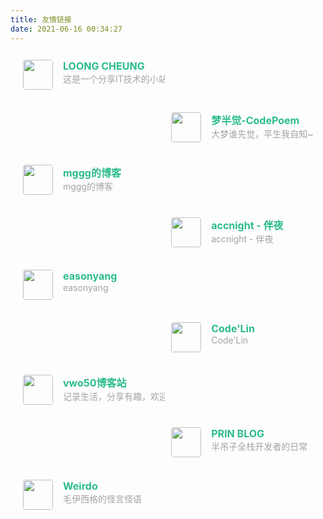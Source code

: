 ```yaml
---
title: 友情链接
date: 2021-06-16 00:34:27
---
```


<div class="post-body">
   <div id="links">
      <style>
         .links-content{
         margin-top:1rem;
         }
         .link-navigation::after {
         content: " ";
         display: block;
         clear: both;
         }
         .card {
         width: 45%;
         font-size: 1rem;
         padding: 10px 20px;
         border-radius: 4px;
         transition-duration: 0.15s;
         margin-bottom: 1rem;
         display:flex;
         }
         .card:nth-child(odd) {
         float: left;
         }
         .card:nth-child(even) {
         float: right;
         }
         .card:hover {
         transform: scale(1.1);
         box-shadow: 0 2px 6px 0 rgba(0, 0, 0, 0.12), 0 0 6px 0 rgba(0, 0, 0, 0.04);
         }
         .card a {
         border:none;
         }
         .card .ava {
         width: 3rem!important;
         height: 3rem!important;
         margin:0!important;
         margin-right: 1em!important;
         border-radius:4px;
         }
         .card .card-header {
         font-style: italic;
         overflow: hidden;
         width: 100%;
         }
         .card .card-header a {
         font-style: normal;
         color: #2bbc8a;
         font-weight: bold;
         text-decoration: none;
         }
         .card .card-header a:hover {
         color: #d480aa;
         text-decoration: none;
         }
         .card .card-header .info {
         font-style:normal;
         color:#a3a3a3;
         font-size:14px;
         min-width: 0;
         overflow: hidden;
         white-space: nowrap;
         }
      </style>
      <div class="links-content">
         <div class="link-navigation">
            <div class="card">
               <img class="ava" src="https://www.xmrss.com/usr/uploads/2023/10/190501894.jpg" />
               <div class="card-header">
                  <div>
                     <a href="https://www.xmrss.com/">LOONG CHEUNG</a>
                  </div>
                  <div class="info">这是一个分享IT技术的小站。</div>
               </div>
            </div>
            <div class="card">
               <img class="ava" src="https://codepoem.fun/img/v_half.png" />
               <div class="card-header">
                  <div>
                     <a href="https://codepoem.fun">梦半觉-CodePoem</a>
                  </div>
                  <div class="info">大梦谁先觉，平生我自知~</div>
               </div>
            </div>
            <div class="card">
               <img class="ava" src="https://mggg.cloud/img/favicon.ico" />
               <div class="card-header">
                  <div>
                     <a href="https://mggg.cloud/">mggg的博客</a>
                  </div>
                  <div class="info">mggg的博客</div>
               </div>
            </div>
            <div class="card">
               <img class="ava" src="https://www.aitimi.cn/favicon.ico" />
               <div class="card-header">
                  <div>
                     <a href="https://www.aitimi.cn/">accnight - 伴夜</a>
                  </div>
                  <div class="info">accnight - 伴夜</div>
               </div>
            </div>
            <div class="card">
               <img class="ava" src="https://easonyang.com/favicon-32x32.png" />
               <div class="card-header">
                  <div>
                     <a href="https://easonyang.com/">easonyang</a>
                  </div>
                  <div class="info">easonyang</div>
               </div>
            </div>
            <div class="card">
               <img class="ava" src="https://codelin.site/favicon.ico" />
               <div class="card-header">
                  <div>
                     <a href="https://codelin.site/">Code'Lin</a>
                  </div>
                  <div class="info">Code'Lin</div>
               </div>
            </div>
            <div class="card">
               <img class="ava" src="https://s11.ax1x.com/2024/01/29/pFufQUJ.png" />
               <div class="card-header">
                  <div>
                     <a href="https://vwo50.club/">vwo50博客站</a>
                  </div>
                  <div class="info">记录生活，分享有趣，欢迎到访</div>
               </div>
            </div>
            <div class="card">
               <img class="ava" src="https://prin.pw/images/favicon.png" />
               <div class="card-header">
                  <div>
                     <a href="https://prin.pw/about/">PRIN BLOG</a>
                  </div>
                  <div class="info">半吊子全栈开发者的日常</div>
               </div>
            </div>
            <div class="card">
               <img class="ava" src="https://weirdo.cn/wdo-icon.gif" />
               <div class="card-header">
                  <div>
                     <a href="https://weirdo.cn">Weirdo</a>
                  </div>
                  <div class="info">毛伊西格的怪言怪语</div>
               </div>
            </div>
         </div>
      </div>
   </div>
</div>
